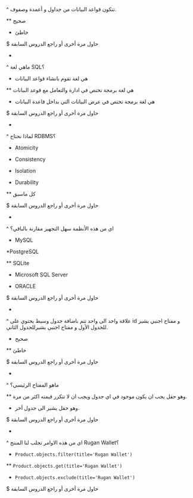  ^ تتكون قواعد البيانات من جداول و أعمدة وصفوف.

** صحيح
* خاطئ

$ حاول مرة أخرى أو راجع الدروس السابقة

-

^ ماهي لغة SQL؟

* هي لغة تقوم بانشاء قواعد البيانات

** هي لغة برمجة تختص في ادارة والتعامل مع قوعد البيانات

* هي لغة برمجة تختص في عرض البيانات التي بداخل قاعدة البيانات

$ حاول مرة أخرى أو راجع الدروس السابقة

-

^ لماذا نحتاج RDBMS؟

* Atomicity

* Consistency

* Isolation

* Durability

** كل ماسبق

$ حاول مرة أخرى أو راجع الدروس السابقة

-

^ اي من هذه الأنظمة سهل التجهيز مقارنة بالباقي؟

* MySQL

*PostgreSQL

** SQLite

* Microsoft SQL Server

* ORACLE

$ حاول مرة أخرى أو راجع الدروس السابقة

-

^ علاقة واحد الى واحد تتم باضافة جدول وسيط يحتوي على id و مفتاح اجنبي يشير للجدول الأول و مفتاح اجنبي يشيرللجدول الثاني.

* صحيح

** خاطئ

$ حاول مرة أخرى أو راجع الدروس السابقة

-

^ ماهو المفتاح الرئيسي؟

** وهو حقل يجب ان يكون موجود في اي جدول ويجب ان لا تتكرر قيمته اكثر من مرة.

* وهو حقل يشير الى جدول أخر.

$ حاول مرة أخرى أو راجع الدروس السابقة

-

^ اي من هذه الاوامر تجلب لنا المنتج Rugan Wallet؟

* `Product.objects.filter(title='Rugan Wallet')`

** `Product.objects.get(title='Rugan Wallet')`

* `Product.objects.exclude(title='Rugan Wallet')`

$ حاول مرة أخرى أو راجع الدروس السابقة